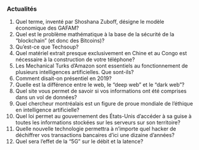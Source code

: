 ### Actualités
1. Quel terme, inventé par Shoshana Zuboff, désigne le modèle économique des GAFAM?
2. Quel est le problème mathématique à la base de la sécurité de la “blockchain” (et donc des Bitcoins)?
3. Qu’est-ce que Techsoup?
4. Quel matériel extrait presque exclusivement en Chine et au Congo est nécessaire à la construction de votre téléphone?
5. Les Mechanical Turks d’Amazon sont essentiels au fonctionnement de plusieurs intelligences artificielles. Que sont-ils?
6. Comment disait-on présentiel en 2019?
7. Quelle est la différence entre le web, le “deep web” et le “dark web”?
8. Quel site vous permet de savoir si vos informations ont été comprises dans un vol de données?
9. Quel chercheur montréalais est un figure de proue mondiale de l’éthique en intelligence artificielle?
10. Quel loi permet au gouvernement des États-Unis d’accéder à sa guise à toutes les informations stockées sur les serveurs sur son territoire?
11. Quelle nouvelle technologie permettra à n’importe quel hacker de déchiffrer vos transactions bancaires d’ici une dizaine d’années?
12. Quel sera l’effet de la “5G” sur le débit et la latence?
